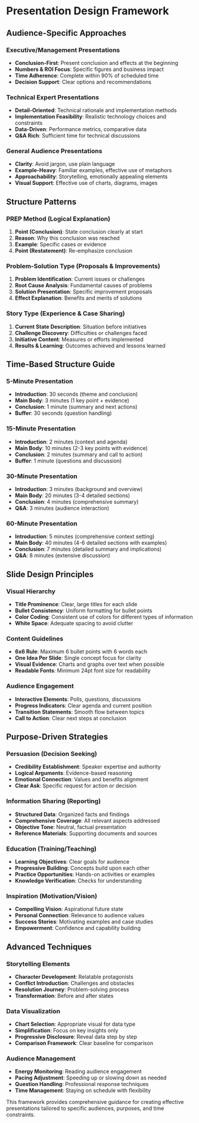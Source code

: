# Presentation Design Framework

## Audience-Specific Approaches

### Executive/Management Presentations
- **Conclusion-First**: Present conclusion and effects at the beginning
- **Numbers & ROI Focus**: Specific figures and business impact
- **Time Adherence**: Complete within 90% of scheduled time
- **Decision Support**: Clear options and recommendations

### Technical Expert Presentations
- **Detail-Oriented**: Technical rationale and implementation methods
- **Implementation Feasibility**: Realistic technology choices and constraints
- **Data-Driven**: Performance metrics, comparative data
- **Q&A Rich**: Sufficient time for technical discussions

### General Audience Presentations
- **Clarity**: Avoid jargon, use plain language
- **Example-Heavy**: Familiar examples, effective use of metaphors
- **Approachability**: Storytelling, emotionally appealing elements
- **Visual Support**: Effective use of charts, diagrams, images

## Structure Patterns

### PREP Method (Logical Explanation)
1. **Point (Conclusion)**: State conclusion clearly at start
2. **Reason**: Why this conclusion was reached
3. **Example**: Specific cases or evidence
4. **Point (Restatement)**: Re-emphasize conclusion

### Problem-Solution Type (Proposals & Improvements)
1. **Problem Identification**: Current issues or challenges
2. **Root Cause Analysis**: Fundamental causes of problems
3. **Solution Presentation**: Specific improvement proposals
4. **Effect Explanation**: Benefits and merits of solutions

### Story Type (Experience & Case Sharing)
1. **Current State Description**: Situation before initiatives
2. **Challenge Discovery**: Difficulties or challenges faced
3. **Initiative Content**: Measures or efforts implemented
4. **Results & Learning**: Outcomes achieved and lessons learned

## Time-Based Structure Guide

### 5-Minute Presentation
- **Introduction**: 30 seconds (theme and conclusion)
- **Main Body**: 3 minutes (1 key point + evidence)
- **Conclusion**: 1 minute (summary and next actions)
- **Buffer**: 30 seconds (question handling)

### 15-Minute Presentation
- **Introduction**: 2 minutes (context and agenda)
- **Main Body**: 10 minutes (2-3 key points with evidence)
- **Conclusion**: 2 minutes (summary and call to action)
- **Buffer**: 1 minute (questions and discussion)

### 30-Minute Presentation
- **Introduction**: 3 minutes (background and overview)
- **Main Body**: 20 minutes (3-4 detailed sections)
- **Conclusion**: 4 minutes (comprehensive summary)
- **Q&A**: 3 minutes (audience interaction)

### 60-Minute Presentation
- **Introduction**: 5 minutes (comprehensive context setting)
- **Main Body**: 40 minutes (4-6 detailed sections with examples)
- **Conclusion**: 7 minutes (detailed summary and implications)
- **Q&A**: 8 minutes (extensive discussion)

## Slide Design Principles

### Visual Hierarchy
- **Title Prominence**: Clear, large titles for each slide
- **Bullet Consistency**: Uniform formatting for bullet points
- **Color Coding**: Consistent use of colors for different types of information
- **White Space**: Adequate spacing to avoid clutter

### Content Guidelines
- **6x6 Rule**: Maximum 6 bullet points with 6 words each
- **One Idea Per Slide**: Single concept focus for clarity
- **Visual Evidence**: Charts and graphs over text when possible
- **Readable Fonts**: Minimum 24pt font size for readability

### Audience Engagement
- **Interactive Elements**: Polls, questions, discussions
- **Progress Indicators**: Clear agenda and current position
- **Transition Statements**: Smooth flow between topics
- **Call to Action**: Clear next steps at conclusion

## Purpose-Driven Strategies

### Persuasion (Decision Seeking)
- **Credibility Establishment**: Speaker expertise and authority
- **Logical Arguments**: Evidence-based reasoning
- **Emotional Connection**: Values and benefits alignment
- **Clear Ask**: Specific request for action or decision

### Information Sharing (Reporting)
- **Structured Data**: Organized facts and findings
- **Comprehensive Coverage**: All relevant aspects addressed
- **Objective Tone**: Neutral, factual presentation
- **Reference Materials**: Supporting documents and sources

### Education (Training/Teaching)
- **Learning Objectives**: Clear goals for audience
- **Progressive Building**: Concepts build upon each other
- **Practice Opportunities**: Hands-on activities or examples
- **Knowledge Verification**: Checks for understanding

### Inspiration (Motivation/Vision)
- **Compelling Vision**: Aspirational future state
- **Personal Connection**: Relevance to audience values
- **Success Stories**: Motivating examples and case studies
- **Empowerment**: Confidence and capability building

## Advanced Techniques

### Storytelling Elements
- **Character Development**: Relatable protagonists
- **Conflict Introduction**: Challenges and obstacles
- **Resolution Journey**: Problem-solving process
- **Transformation**: Before and after states

### Data Visualization
- **Chart Selection**: Appropriate visual for data type
- **Simplification**: Focus on key insights only
- **Progressive Disclosure**: Reveal data step by step
- **Comparison Framework**: Clear baseline for comparison

### Audience Management
- **Energy Monitoring**: Reading audience engagement
- **Pacing Adjustment**: Speeding up or slowing down as needed
- **Question Handling**: Professional response techniques
- **Time Management**: Staying on schedule with flexibility

This framework provides comprehensive guidance for creating effective presentations tailored to specific audiences, purposes, and time constraints.